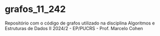 # grafos_11_242
Repositório com o código de grafos utilizado na disciplina Algoritmos e Estruturas de Dados II 2024/2 - EP/PUCRS - Prof. Marcelo Cohen
